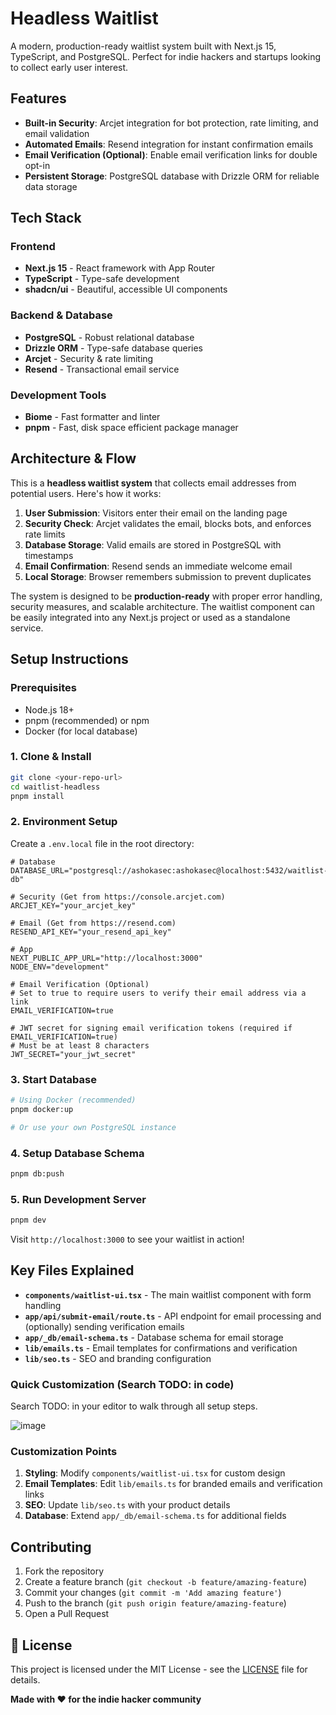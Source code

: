 # Headless Waitlist

A modern, production-ready waitlist system built with Next.js 15, TypeScript, and PostgreSQL. Perfect for indie hackers and startups looking to collect early user interest.

## Features

- **Built-in Security**: Arcjet integration for bot protection, rate limiting, and email validation
- **Automated Emails**: Resend integration for instant confirmation emails
- **Email Verification (Optional)**: Enable email verification links for double opt-in
- **Persistent Storage**: PostgreSQL database with Drizzle ORM for reliable data storage

## Tech Stack

### Frontend
- **Next.js 15** - React framework with App Router
- **TypeScript** - Type-safe development
- **shadcn/ui** - Beautiful, accessible UI components

### Backend & Database
- **PostgreSQL** - Robust relational database
- **Drizzle ORM** - Type-safe database queries
- **Arcjet** - Security & rate limiting
- **Resend** - Transactional email service

### Development Tools
- **Biome** - Fast formatter and linter
- **pnpm** - Fast, disk space efficient package manager

## Architecture & Flow

This is a **headless waitlist system** that collects email addresses from potential users. Here's how it works:

1. **User Submission**: Visitors enter their email on the landing page
2. **Security Check**: Arcjet validates the email, blocks bots, and enforces rate limits
3. **Database Storage**: Valid emails are stored in PostgreSQL with timestamps
4. **Email Confirmation**: Resend sends an immediate welcome email
5. **Local Storage**: Browser remembers submission to prevent duplicates

The system is designed to be **production-ready** with proper error handling, security measures, and scalable architecture. The waitlist component can be easily integrated into any Next.js project or used as a standalone service.

## Setup Instructions

### Prerequisites
- Node.js 18+ 
- pnpm (recommended) or npm
- Docker (for local database)

### 1. Clone & Install
```bash
git clone <your-repo-url>
cd waitlist-headless
pnpm install
```

### 2. Environment Setup
Create a `.env.local` file in the root directory:
```env
# Database
DATABASE_URL="postgresql://ashokasec:ashokasec@localhost:5432/waitlist-db"

# Security (Get from https://console.arcjet.com)
ARCJET_KEY="your_arcjet_key"

# Email (Get from https://resend.com)
RESEND_API_KEY="your_resend_api_key"

# App
NEXT_PUBLIC_APP_URL="http://localhost:3000"
NODE_ENV="development"

# Email Verification (Optional)
# Set to true to require users to verify their email address via a link
EMAIL_VERIFICATION=true

# JWT secret for signing email verification tokens (required if EMAIL_VERIFICATION=true)
# Must be at least 8 characters
JWT_SECRET="your_jwt_secret"
```

### 3. Start Database
```bash
# Using Docker (recommended)
pnpm docker:up

# Or use your own PostgreSQL instance
```

### 4. Setup Database Schema
```bash
pnpm db:push
```

### 5. Run Development Server
```bash
pnpm dev
```

Visit `http://localhost:3000` to see your waitlist in action!

## Key Files Explained

- **`components/waitlist-ui.tsx`** - The main waitlist component with form handling
- **`app/api/submit-email/route.ts`** - API endpoint for email processing and (optionally) sending verification emails
- **`app/_db/email-schema.ts`** - Database schema for email storage
- **`lib/emails.ts`** - Email templates for confirmations and verification
- **`lib/seo.ts`** - SEO and branding configuration

### Quick Customization (Search TODO: in code)
Search TODO: in your editor to walk through all setup steps.

![image](https://github.com/user-attachments/assets/3445200f-ecaf-4560-94c6-c3926ccd5e3c)

### Customization Points
1. **Styling**: Modify `components/waitlist-ui.tsx` for custom design
2. **Email Templates**: Edit `lib/emails.ts` for branded emails and verification links
3. **SEO**: Update `lib/seo.ts` with your product details
4. **Database**: Extend `app/_db/email-schema.ts` for additional fields

## Contributing

1. Fork the repository
2. Create a feature branch (`git checkout -b feature/amazing-feature`)
3. Commit your changes (`git commit -m 'Add amazing feature'`)
4. Push to the branch (`git push origin feature/amazing-feature`)
5. Open a Pull Request

## 📄 License

This project is licensed under the MIT License - see the [LICENSE](LICENSE) file for details.

**Made with ❤️ for the indie hacker community** 
